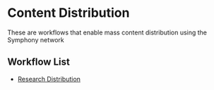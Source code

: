 # Content Distribution
These are workflows that enable mass content distribution using the Symphony network

## Workflow List
- [Research Distribution](research_distribution)
